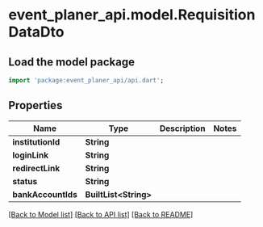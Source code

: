 # event_planer_api.model.RequisitionDataDto

## Load the model package
```dart
import 'package:event_planer_api/api.dart';
```

## Properties
Name | Type | Description | Notes
------------ | ------------- | ------------- | -------------
**institutionId** | **String** |  | 
**loginLink** | **String** |  | 
**redirectLink** | **String** |  | 
**status** | **String** |  | 
**bankAccountIds** | **BuiltList&lt;String&gt;** |  | 

[[Back to Model list]](../README.md#documentation-for-models) [[Back to API list]](../README.md#documentation-for-api-endpoints) [[Back to README]](../README.md)


